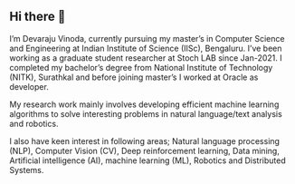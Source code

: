 ## Hi there 👋

<!--
**devarajuvinoda/devarajuvinoda** is a ✨ _special_ ✨ repository because its `README.md` (this file) appears on your GitHub profile.

Here are some ideas to get you started:

- 🔭 I’m currently working on ...
- 🌱 I’m currently learning ...
- 👯 I’m looking to collaborate on ...
- 🤔 I’m looking for help with ...
- 💬 Ask me about ...
- 📫 How to reach me: ...
- 😄 Pronouns: ...
- ⚡ Fun fact: ...
-->

I’m Devaraju Vinoda, currently pursuing my master’s in Computer Science and Engineering at Indian Institute of Science (IISc), Bengaluru. I’ve been working as a graduate student researcher at Stoch LAB since Jan-2021. I completed my bachelor’s degree from National Institute of Technology (NITK), Surathkal and before joining master’s I worked at Oracle as developer.

My research work mainly involves developing efficient machine learning algorithms to solve interesting problems in natural language/text analysis and robotics.

I also have keen interest in following areas; Natural language processing (NLP), Computer Vision (CV), Deep reinforcement learning, Data mining, Artificial intelligence (AI), machine learning (ML), Robotics and Distributed Systems.
